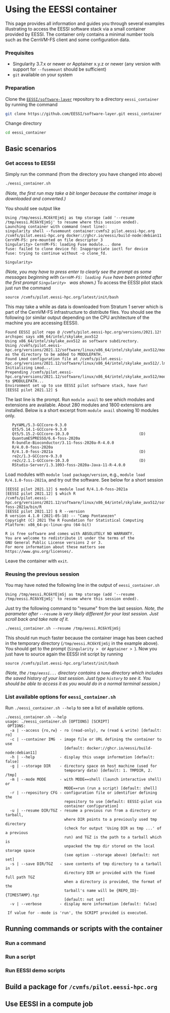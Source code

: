 # Using the EESSI container

This page provides all information and guides you through several examples
illustrating to access the EESSI software stack via a small container provided by
EESSI. The container only contains a minimal number tools such as the CernVM-FS
client and some configuration data.

### Prequisites

- Singularity 3.7.x or newer _or_ Apptainer x.y.z or newer (any version with
  support for `--fusemount` should be sufficient)
- `git` available on your system

### Preparation

Clone the [`EESSI/software-layer`](https://github.com/EESSI/software-layer.git)
repository to a directory `eessi_container` by running the command
```bash
git clone https://github.com/EESSI/software-layer.git eessi_container
```
Change directory
```bash
cd eessi_container
```

## Basic scenarios

### Get access to EESSI

Simply run the command (from the directory you have changed into above)
```bash
./eessi_container.sh
```
_(Note, the first run may take a bit longer because the container image is
downloaded and converted.)_

You should see output like
```
Using /tmp/eessi.RC6kYEjmSj as tmp storage (add '--resume /tmp/eessi.RC6kYEjmSj' to resume where this session ended).
Launching container with command (next line):
singularity shell --fusemount container:cvmfs2 pilot.eessi-hpc.org /cvmfs/pilot.eessi-hpc.org docker://ghcr.io/eessi/build-node:debian11
CernVM-FS: pre-mounted on file descriptor 3
Singularity> CernVM-FS: loading Fuse module... done
fuse: failed to clone device fd: Inappropriate ioctl for device
fuse: trying to continue without -o clone_fd.

Singularity>
```
_(Note, you may have to press enter to clearly see the prompt as some messages
beginning with `CernVM-FS: loading Fuse` have been printed after the first prompt
`Singularity> ` was shown.)_
To access the EESSI pilot stack just run the command
```
source /cvmfs/pilot.eessi-hpc.org/latest/init/bash
```
This may take a while as data is downloaded from Stratum 1 server which is part of the
CernVM-FS infrastructure to distribute files. You should see the following (or
similar output depending on the CPU architecture of the machine you are accessing
EESSI).
```
Found EESSI pilot repo @ /cvmfs/pilot.eessi-hpc.org/versions/2021.12!
archspec says x86_64/intel/skylake_avx512
Using x86_64/intel/skylake_avx512 as software subdirectory.
Using /cvmfs/pilot.eessi-hpc.org/versions/2021.12/software/linux/x86_64/intel/skylake_avx512/modules/all as the directory to be added to MODULEPATH.
Found Lmod configuration file at /cvmfs/pilot.eessi-hpc.org/versions/2021.12/software/linux/x86_64/intel/skylake_avx512/.lmod/lmodrc.lua
Initializing Lmod...
Prepending /cvmfs/pilot.eessi-hpc.org/versions/2021.12/software/linux/x86_64/intel/skylake_avx512/modules/all to $MODULEPATH...
Environment set up to use EESSI pilot software stack, have fun!
[EESSI pilot 2021.12] $ 
```
The last line is the prompt. Run `module avail` to see which modules and
extensions are available. About 280 modules and 1800 extensions are installed.
Below is a short excerpt from `module avail` showing 10 modules only.
```
   PyYAML/5.3-GCCcore-9.3.0
   Qt5/5.14.1-GCCcore-9.3.0
   Qt5/5.15.2-GCCcore-10.3.0                               (D)
   QuantumESPRESSO/6.6-foss-2020a
   R-bundle-Bioconductor/3.11-foss-2020a-R-4.0.0
   R/4.0.0-foss-2020a
   R/4.1.0-foss-2021a                                      (D)
   re2c/1.3-GCCcore-9.3.0
   re2c/2.1.1-GCCcore-10.3.0                               (D)
   RStudio-Server/1.3.1093-foss-2020a-Java-11-R-4.0.0
```
Load modules with `module load package/version`, e.g.,
`module load R/4.1.0-foss-2021a`, and try out the software. See below for a short
session
```
[EESSI pilot 2021.12] $ module load R/4.1.0-foss-2021a
[EESSI pilot 2021.12] $ which R
/cvmfs/pilot.eessi-hpc.org/versions/2021.12/software/linux/x86_64/intel/skylake_avx512/software/R/4.1.0-foss-2021a/bin/R
[EESSI pilot 2021.12] $ R --version
R version 4.1.0 (2021-05-18) -- "Camp Pontanezen"
Copyright (C) 2021 The R Foundation for Statistical Computing
Platform: x86_64-pc-linux-gnu (64-bit)

R is free software and comes with ABSOLUTELY NO WARRANTY.
You are welcome to redistribute it under the terms of the
GNU General Public License versions 2 or 3.
For more information about these matters see
https://www.gnu.org/licenses/.
```
Leave the container with `exit`.
### Reusing the previous session
You may have noted the following line in the output of `eessi_container.sh`
```
Using /tmp/eessi.RC6kYEjmSj as tmp storage (add '--resume /tmp/eessi.RC6kYEjmSj' to resume where this session ended).
```
Just try the following command to "resume" from the last session. _Note, the
parameter after `--resume` is very likely different for your last session. Just
scroll back and take note of it._
```
./eessi_container.sh --resume /tmp/eessi.RC6kYEjmSj
```
This should run much faster because the container image has been cached in the
temporary directory (`/tmp/eessi.RC6kYEjmSj` in the example above). You should
get to the prompt (`Singularity > ` or `Apptainer > `). Now you just have
to source again the EESSI init script by running
```
source /cvmfs/pilot.eessi-hpc.org/latest/init/bash
```
_(Note, the `/tmp/eessi...` directory contains a `home` directory which includes
the saved history of your last session. Just type `history` to see it. You should
be able to access it as you would do in a normal terminal session.)_
### List available options for `eessi_container.sh`
Run `./eessi_container.sh --help` to see a list of available options.
```
./eessi_container.sh --help
usage: ./eessi_container.sh [OPTIONS] [SCRIPT]
 OPTIONS:
  -a | --access {ro,rw} - ro (read-only), rw (read & write) [default: ro]
  -c | --container IMG  - image file or URL defining the container to use
                          [default: docker://ghcr.io/eessi/build-node:debian11]
  -h | --help           - display this usage information [default: false]
  -g | --storage DIR    - directory space on host machine (used for
                          temporary data) [default: 1. TMPDIR, 2. /tmp]
  -m | --mode MODE      - with MODE==shell (launch interactive shell) or
                          MODE==run (run a script) [default: shell]
  -r | --repository CFG - configuration file or identifier defining the
                          repository to use [default: EESSI-pilot via
                          container configuration]
  -u | --resume DIR/TGZ - resume a previous run from a directory or tarball,
                          where DIR points to a previously used tmp directory
                          (check for output 'Using DIR as tmp ...' of a previous
                          run) and TGZ is the path to a tarball which is
                          unpacked the tmp dir stored on the local storage space
                          (see option --storage above) [default: not set]
  -s | --save DIR/TGZ   - save contents of tmp directory to a tarball in
                          directory DIR or provided with the fixed full path TGZ
                          when a directory is provided, the format of the
                          tarball's name will be {REPO_ID}-{TIMESTAMP}.tgz
                          [default: not set]
  -v | --verbose        - display more information [default: false]

 If value for --mode is 'run', the SCRIPT provided is executed.
```
## Running commands or scripts with the container
### Run a command
### Run a script
### Run EESSI demo scripts

## Build a package for `/cvmfs/pilot.eessi-hpc.org`

## Use EESSI in a compute job
